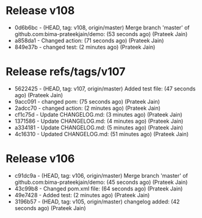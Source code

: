 # Release v108
- 0d6b6bc -  (HEAD, tag: v108, origin/master) Merge branch 'master' of github.com:bima-prateekjain/demo:  (53 seconds ago) (Prateek Jain)
- a858da1 -  Changed action:  (71 seconds ago) (Prateek Jain)
- 849e37b -  changed test:  (2 minutes ago) (Prateek Jain)
# Release refs/tags/v107
- 5622425 -  (HEAD, tag: v107, origin/master) Added test file:  (47 seconds ago) (Prateek Jain)
- 9acc091 -  changed pom:  (75 seconds ago) (Prateek Jain)
- 2adcc70 -  changed action:  (2 minutes ago) (Prateek Jain)
- cf1c75d -  Update CHANGELOG.md:  (3 minutes ago) (Prateek Jain)
- 1371586 -  Update CHANGELOG.md:  (4 minutes ago) (Prateek Jain)
- a334181 -  Update CHANGELOG.md:  (5 minutes ago) (Prateek Jain)
- 4c16310 -  Updated CHANGELOG.md:  (51 minutes ago) (Prateek Jain)
# Release v106
- c91dc9a -  (HEAD, tag: v106, origin/master) Merge branch 'master' of github.com:bima-prateekjain/demo:  (45 seconds ago) (Prateek Jain)
- 43c99b8 -  Changed pom.xml file:  (64 seconds ago) (Prateek Jain)
- 49e7428 -  Added test:  (2 minutes ago) (Prateek Jain)
- 3196b57 -  (HEAD, tag: v105, origin/master) changelog added:  (42 seconds ago) (Prateek Jain)
